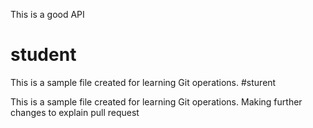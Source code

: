 This is a good API
# student
This is a sample file created for learning Git operations.
#sturent

This is a sample file created for learning Git operations. Making further changes to explain pull request

